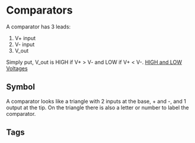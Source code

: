 # Comparators

A comparator has 3 leads:  
1. V+ input
2. V- input 
3. V\_out

Simply put, V\_out is HIGH if V+ > V- and LOW if V+ < V-. [HIGH and LOW Voltages](../202305121857)

## Symbol
A comparator looks like a triangle with 2 inputs at the base, + and -, and 1 output at the tip. On the triangle there is also a letter or number to label the comparator.   

## Tags
